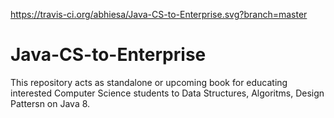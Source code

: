 https://travis-ci.org/abhiesa/Java-CS-to-Enterprise.svg?branch=master

# Java-CS-to-Enterprise
This repository acts as standalone or upcoming book for educating interested Computer Science students to Data Structures, Algoritms, Design Pattersn on Java 8.
